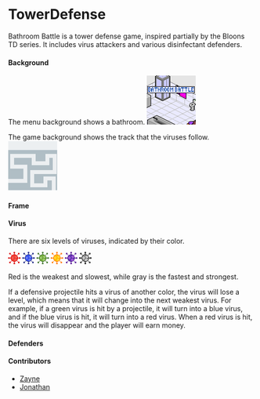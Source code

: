 # TowerDefense

Bathroom Battle is a tower defense game, inspired partially by the Bloons TD series. It includes virus attackers and various disinfectant defenders.  

#### Background
The menu background shows a bathroom.
![Image](https://github.com/Shulker125/TowerDefense/blob/master/Tower_Defense/src/imgs/homescreen.png?raw=true)

The game background shows the track that the viruses follow.
![Image](https://github.com/Shulker125/TowerDefense/blob/master/Tower_Defense/src/imgs/Background.png?raw=true)

#### Frame


#### Virus
There are six levels of viruses, indicated by their color. 

![Image](https://github.com/Shulker125/TowerDefense/blob/master/Tower_Defense/src/imgs/virus1.png?raw=true)
![Image](https://github.com/Shulker125/TowerDefense/blob/master/Tower_Defense/src/imgs/virus2.png?raw=true)
![Image](https://github.com/Shulker125/TowerDefense/blob/master/Tower_Defense/src/imgs/virus3.png?raw=true)
![Image](https://github.com/Shulker125/TowerDefense/blob/master/Tower_Defense/src/imgs/virus4.png?raw=true)
![Image](https://github.com/Shulker125/TowerDefense/blob/master/Tower_Defense/src/imgs/virus5.png?raw=true)
![Image](https://github.com/Shulker125/TowerDefense/blob/master/Tower_Defense/src/imgs/virus6.png?raw=true)

Red is the weakest and slowest, while gray is the fastest and strongest.

If a defensive projectile hits a virus of another color, the virus will lose a level, which means that it will change into the next weakest virus. For example, if a green virus is hit by a projectile, it will turn into a blue virus, and if the blue virus is hit, it will turn into a red virus. When a red virus is hit, the virus will disappear and the player will earn money. 

#### Defenders


#### Contributors
- [Zayne](https://github.com/Shulker125)
- [Jonathan](https://github.com/nwhee)
